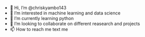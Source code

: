 - 👋 Hi, I’m @chriskyambo143
- 👀 I’m interested in machine learning and data science
- 🌱 I’m currently learning python
- 💞️ I’m looking to collaborate on different reasearch and projects
- 📫 How to reach me text me

<!---
chriskyambo143/chriskyambo143 is a ✨ special ✨ repository because its `README.md` (this file) appears on your GitHub profile.
You can click the Preview link to take a look at your changes.
--->

